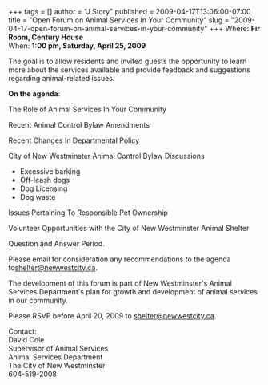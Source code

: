 +++
tags = []
author = "J Story"
published = 2009-04-17T13:06:00-07:00
title = "Open Forum on Animal Services In Your Community"
slug = "2009-04-17-open-forum-on-animal-services-in-your-community"
+++
Where: <span style="font-weight: bold;">Fir Room, Century House</span>  
When: <span style="font-weight: bold;">1:00 pm, Saturday, April 25,
2009</span>  
  
The goal is to allow residents and invited guests the opportunity to
learn more about the services available and provide feedback and
suggestions regarding animal-related issues.  
  
<span style="font-weight: bold;">On the agenda</span>:  

The Role of Animal Services In Your Community

Recent Animal Control Bylaw Amendments

Recent Changes In Departmental Policy

City of New Westminster Animal Control Bylaw Discussions

  

-   Excessive barking
-   Off-leash dogs
-   Dog Licensing
-   Dog waste

  

Issues Pertaining To Responsible Pet Ownership

Volunteer Opportunities with the City of New Westminster Animal Shelter

Question and Answer Period.

  
Please email for consideration any recommendations to the agenda
to<shelter@newwestcity.ca>.  
  
The development of this forum is part of New Westminster's Animal
Services Department's plan for growth and development of animal services
in our community.  
  
Please RSVP before April 20, 2009 to <shelter@newwestcity.ca>.  
  
Contact:  
David Cole  
Supervisor of Animal Services  
Animal Services Department  
The City of New Westminster  
604-519-2008
